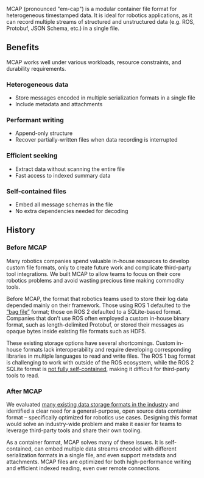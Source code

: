 MCAP (pronounced "em-cap") is a modular container file format for heterogeneous timestamped data. It is ideal for robotics applications, as it can record multiple streams of structured and unstructured data (e.g. ROS, Protobuf, JSON Schema, etc.) in a single file.

## Benefits

MCAP works well under various workloads, resource constraints, and durability requirements.

### Heterogeneous data

- Store messages encoded in multiple serialization formats in a single file
- Include metadata and attachments

### Performant writing

- Append-only structure
- Recover partially-written files when data recording is interrupted

### Efficient seeking

- Extract data without scanning the entire file
- Fast access to indexed summary data

### Self-contained files

- Embed all message schemas in the file
- No extra dependencies needed for decoding

## History

### Before MCAP

Many robotics companies spend valuable in-house resources to develop custom file formats, only to create future work and complicate third-party tool integrations. We built MCAP to allow teams to focus on their core robotics problems and avoid wasting precious time making commodity tools.

Before MCAP, the format that robotics teams used to store their log data depended mainly on their framework. Those using ROS 1 defaulted to the [“bag file”](http://wiki.ros.org/Bags/Format/2.0) format; those on ROS 2 defaulted to a SQLite-based format. Companies that don’t use ROS often employed a custom in-house binary format, such as length-delimited Protobuf, or stored their messages as opaque bytes inside existing file formats such as HDF5.

These existing storage options have several shortcomings. Custom in-house formats lack interoperability and require developing corresponding libraries in multiple languages to read and write files. The ROS 1 bag format is challenging to work with outside of the ROS ecosystem, while the ROS 2 SQLite format is [not fully self-contained](https://github.com/ros2/rosbag2/issues/782), making it difficult for third-party tools to read.

### After MCAP

We evaluated [many existing data storage formats in the industry](https://github.com/foxglove/mcap/blob/main/docs/motivation/evaluation-of-robotics-data-recording-file-formats.md) and identified a clear need for a general-purpose, open source data container format – specifically optimized for robotics use cases. Designing this format would solve an industry-wide problem and make it easier for teams to leverage third-party tools and share their own tooling.

As a container format, MCAP solves many of these issues. It is self-contained, can embed multiple data streams encoded with different serialization formats in a single file, and even support metadata and attachments. MCAP files are optimized for both high-performance writing and efficient indexed reading, even over remote connections.
